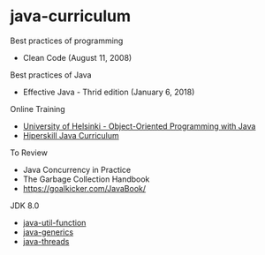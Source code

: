 # java-curriculum

Best practices of programming
* Clean Code (August 11, 2008)

Best practices of Java
* Effective Java - Thrid edition (January 6, 2018)

Online Training
* [University of Helsinki - Object-Oriented Programming with Java](https://github.com/RRoggia/helsinki-programming-with-java)
* [Hiperskill Java Curriculum](https://hyperskill.org/knowledge-map?v=table)

To Review 
* Java Concurrency in Practice 
* The Garbage Collection Handbook
* https://goalkicker.com/JavaBook/

JDK 8.0
* [java-util-function](https://github.com/RRoggia/java-util-function)
* [java-generics](https://github.com/RRoggia/java-generics)
* [java-threads](https://github.com/RRoggia/java-threads)
